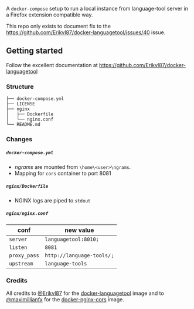 A `docker-compose` setup to run a local instance from language-tool server in a Firefox extension compatible way.

This repo only exists to document fix to the https://github.com/Erikvl87/docker-languagetool/issues/40 issue.

## Getting started

Follow the excellent documentation at https://github.com/Erikvl87/docker-languagetool

### Structure
```
├── docker-compose.yml
├── LICENSE
├── nginx
│   ├── Dockerfile
│   └── nginx.conf
└── README.md
```

### Changes
##### `docker-compose.yml`
- *ngrams* are mounted from `\home\<user>\ngrams`.
- Mapping for `cors` container to port 8081

##### `nginx/Dockerfile`
- NGINX logs are piped to `stdout`

##### `nginx/nginx.conf`
| conf         | new value                 |
| ------------ | ------------------------- |
| `server`     | `languagetool:8010;`      |
| `listen`     | `8081`                    |
| `proxy_pass` | `http://language-tools/;` |
| `upstream`   | `language-tools`          |


### Credits
All credits to [@Erikvl87](https://github.com/Erikvl87) for the [docker-languagetool](https://github.com/Erikvl87/docker-languagetool) image and to [@maximillianfx](https://github.com/maximillianfx) for the [docker-nginx-cors](https://github.com/maximillianfx/docker-nginx-cors) image.  

